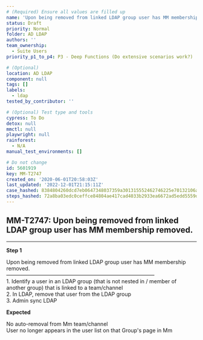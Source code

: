 ```yaml
---
# (Required) Ensure all values are filled up
name: 'Upon being removed from linked LDAP group user has MM membership removed.'
status: Draft
priority: Normal
folder: AD LDAP
authors: ''
team_ownership:
  - Suite Users
priority_p1_to_p4: P3 - Deep Functions (Do extensive scenarios work?)

# (Optional)
location: AD LDAP
component: null
tags: []
labels:
  - ldap
tested_by_contributor: ''

# (Optional) Test type and tools
cypress: To Do
detox: null
mmctl: null
playwright: null
rainforest:
  - N/A
manual_test_environments: []

# Do not change
id: 5601919
key: MM-T2747
created_on: '2020-06-01T20:58:03Z'
last_updated: '2022-12-01T21:15:11Z'
case_hashed: 8384804260dcd7eb0647348037359a301315552462746225e70132106a46425df27ec0a16b768c3eb7a3f4de8274b051
steps_hashed: 72a8ba03edc0ceffce84804ae417cad4033b2933ea6672ad5edd5559dc0c6950f8a27ab5aba9e5a260129d34e4dbb953
---
```


<!-- (Auto-generated) Based on frontmatter's "key" and "name" -->

## MM-T2747: Upon being removed from linked LDAP group user has MM membership removed.

---

**Step 1**

Upon being removed from linked LDAP group user has MM membership removed.\
————————————————————————————\
1\. Identify a user in an LDAP group (that is not nested in / member of another group) that is linked to a team/channel\
2\. In LDAP, remove that user from the LDAP group\
3\. Admin sync LDAP

**Expected**

No auto-removal from Mm team/channel\
User no longer appears in the user list on that Group's page in Mm
